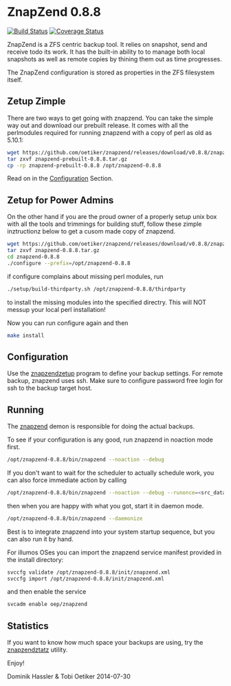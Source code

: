 ZnapZend 0.8.8
==============

[![Build Status](https://travis-ci.org/oetiker/znapzend.svg?branch=master)](https://travis-ci.org/oetiker/znapzend)
[![Coverage Status](https://img.shields.io/coveralls/oetiker/znapzend.svg)](https://coveralls.io/r/oetiker/znapzend?branch=master)

ZnapZend is a ZFS centric backup tool. It relies on snapshot, send and
receive todo its work. It has the built-in ability to to manage both local
snapshots as well as remote copies by thining them out as time progresses.

The ZnapZend configuration is stored as properties in the ZFS filesystem
itself.

Zetup Zimple
------------

There are two ways to get going with znapzend. You can take the simple way
out and download our prebuilt release.  It comes with all the perlmodules
required for running znapzend with a copy of perl as old as 5.10.1:

```sh
wget https://github.com/oetiker/znapzend/releases/download/v0.8.8/znapzend-prebuilt-0.8.8.tar.gz
tar zxvf znapzend-prebuilt-0.8.8.tar.gz
cp -rp znapzend-prebuilt-0.8.8 /opt/znapzend-0.8.8
```

Read on in the [Configuration](#configuration) Section.

Zetup for Power Admins
----------------------

On the other hand if you are the proud owner of a properly setup unix box
with all the tools and trimmings for building stuff, follow these zimple
inztructionz below to get a cusom made copy of znapzend.

```sh
wget https://github.com/oetiker/znapzend/releases/download/v0.8.8/znapzend-0.8.8.tar.gz
tar zxvf znapzend-0.8.8.tar.gz
cd znapzend-0.8.8
./configure --prefix=/opt/znapzend-0.8.8
```
if configure complains about missing perl modules, run

```sh
./setup/build-thirdparty.sh /opt/znapzend-0.8.8/thirdparty
```

to install the missing modules into the specified directry. This will NOT messup your local perl installation!

Now you can run configure again and then

```sh
make install
```

Configuration
-------------

Use the [znapzendzetup](doc/znapzendzetup.pod) program to define your backup settings. For remote backup, znapzend uses ssh.
Make sure to configure password free login for ssh to the backup target host.

Running
-------

The [znapzend](doc/znapzend.pod) demon is responsible for doing the actual backups. 

To see if your configuration is any good, run znapzend in noaction mode first.

```sh
/opt/znapzend-0.8.8/bin/znapzend --noaction --debug
```

If you don't want to wait for the scheduler to actually schedule work, you can also force immediate action by calling

```sh
/opt/znapzend-0.8.8/bin/znapzend --noaction --debug --runonce=<src_dataset>
``` 

then when you are happy with what you got, start it in daemon mode.

```sh
/opt/znapzend-0.8.8/bin/znapzend --daemonize
```
 
Best is to integrate znapzend into your system startup sequence, but you can also
run it by hand.

For illumos OSes you can import the znapzend service manifest provided in the install directory:

```sh
svccfg validate /opt/znapzend-0.8.8/init/znapzend.xml
svccfg import /opt/znapzend-0.8.8/init/znapzend.xml
```

and then enable the service 

```sh
svcadm enable oep/znapzend
```

Statistics
----------

If you want to know how much space your backups are using, try the [znapzendztatz](doc/znapzendztatz.pod) utility.


Enjoy!

Dominik Hassler & Tobi Oetiker
2014-07-30
